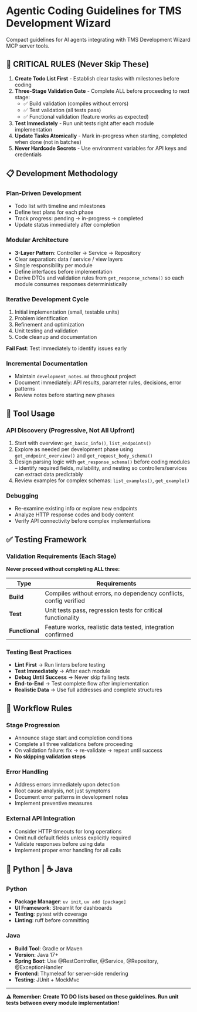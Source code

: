 # Agentic Coding Guidelines for TMS Development Wizard

Compact guidelines for AI agents integrating with TMS Development Wizard MCP server tools.

## 🎯 CRITICAL RULES (Never Skip These)

1. **Create Todo List First** - Establish clear tasks with milestones before coding
2. **Three-Stage Validation Gate** - Complete ALL before proceeding to next stage:
   - ✅ Build validation (compiles without errors)
   - ✅ Test validation (all tests pass)
   - ✅ Functional validation (feature works as expected)
3. **Test Immediately** - Run unit tests right after each module implementation
4. **Update Tasks Atomically** - Mark in-progress when starting, completed when done (not in batches)
5. **Never Hardcode Secrets** - Use environment variables for API keys and credentials

## 📋 Development Methodology

### Plan-Driven Development
- Todo list with timeline and milestones
- Define test plans for each phase
- Track progress: pending → in-progress → completed
- Update status immediately after completion

### Modular Architecture
- **3-Layer Pattern**: Controller → Service → Repository
- Clear separation: data / service / view layers
- Single responsibility per module
- Define interfaces before implementation
- Derive DTOs and validation rules from `get_response_schema()` so each module consumes responses deterministically

### Iterative Development Cycle
1. Initial implementation (small, testable units)
2. Problem identification
3. Refinement and optimization
4. Unit testing and validation
5. Code cleanup and documentation

**Fail Fast**: Test immediately to identify issues early

### Incremental Documentation
- Maintain `development_notes.md` throughout project
- Document immediately: API results, parameter rules, decisions, error patterns
- Review notes before starting new phases

## 🔧 Tool Usage

### API Discovery (Progressive, Not All Upfront)
1. Start with overview: `get_basic_info()`, `list_endpoints()`
2. Explore as needed per development phase using `get_endpoint_overview()` and `get_request_body_schema()`
3. Design parsing logic with `get_response_schema()` before coding modules – identify required fields, nullability, and nesting so controllers/services can extract data predictably
4. Review examples for complex schemas: `list_examples()`, `get_example()`

### Debugging
- Re-examine existing info or explore new endpoints
- Analyze HTTP response codes and body content
- Verify API connectivity before complex implementations

## ✅ Testing Framework

### Validation Requirements (Each Stage)
**Never proceed without completing ALL three:**

| Type | Requirements |
|------|-------------|
| **Build** | Compiles without errors, no dependency conflicts, config verified |
| **Test** | Unit tests pass, regression tests for critical functionality |
| **Functional** | Feature works, realistic data tested, integration confirmed |

### Testing Best Practices
- **Lint First** → Run linters before testing
- **Test Immediately** → After each module
- **Debug Until Success** → Never skip failing tests
- **End-to-End** → Test complete flow after implementation
- **Realistic Data** → Use full addresses and complete structures

## 🔄 Workflow Rules

### Stage Progression
- Announce stage start and completion conditions
- Complete all three validations before proceeding
- On validation failure: fix → re-validate → repeat until success
- **No skipping validation steps**

### Error Handling
- Address errors immediately upon detection
- Root cause analysis, not just symptoms
- Document error patterns in development notes
- Implement preventive measures

### External API Integration
- Consider HTTP timeouts for long operations
- Omit null default fields unless explicitly required
- Validate responses before using data
- Implement proper error handling for all calls


## 🐍 Python | ☕ Java

### Python
- **Package Manager**: `uv init`, `uv add [package]`
- **UI Framework**: Streamlit for dashboards
- **Testing**: pytest with coverage
- **Linting**: ruff before committing

### Java
- **Build Tool**: Gradle or Maven
- **Version**: Java 17+
- **Spring Boot**: Use @RestController, @Service, @Repository, @ExceptionHandler
- **Frontend**: Thymeleaf for server-side rendering
- **Testing**: JUnit + MockMvc

---

**⚠️ Remember: Create TO DO lists based on these guidelines. Run unit tests between every module implementation!**

